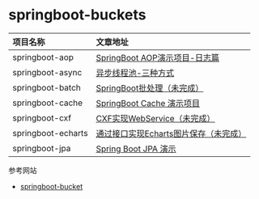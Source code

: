 # springboot-buckets

| 项目名称 | 文章地址 |
|:--- |:---   |
|springboot-aop|[SpringBoot AOP演示项目-日志篇](./springboot-aop)|
|springboot-async|[异步线程池-三种方式](./springboot-async)|
|springboot-batch|[SpringBoot批处理（未完成）](./springboot-batch)|
|springboot-cache|[SpringBoot Cache 演示项目](./springboot-cache)|
|springboot-cxf|[CXF实现WebService（未完成）](./springboot-cxf)|
|springboot-echarts|[通过接口实现Echarts图片保存（未完成）](./springboot-echarts)|
|springboot-jpa|[Spring Boot JPA 演示](./springboot-jpa)|

参考网站
- [springboot-bucket](https://gitee.com/yidao620/springboot-bucket/tree/master)